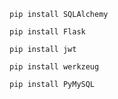 ```commandline
pip install SQLAlchemy
```

```commandline
pip install Flask
```

```commandline
pip install jwt
```

```commandline
pip install werkzeug
```

```commandline
pip install PyMySQL
```